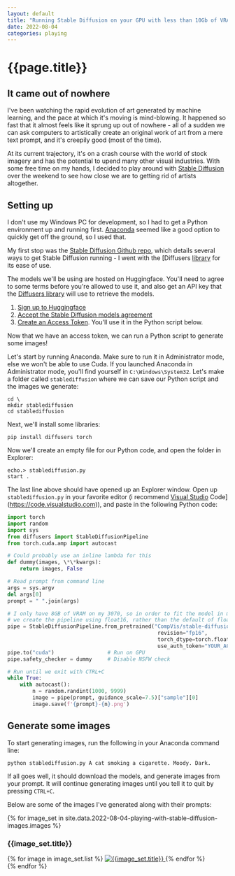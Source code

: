 ```yaml
---
layout: default
title: "Running Stable Diffusion on your GPU with less than 10Gb of VRAM"
date: 2022-08-04
categories: playing
---
```


# {{page.title}}

## It came out of nowhere

I've been watching the rapid evolution of art generated by machine learning, and the pace at which it's moving is mind-blowing. It happened so fast that it almost feels like it sprung up out of nowhere - all of a sudden we can ask computers to artistically create an original work of art from a mere text prompt, and it's creepily good (most of the time).

At its current trajectory, it's on a crash course with the world of stock imagery and has the potential to upend many other visual industries. With some free time on my hands, I decided to play around with [Stable Diffusion](https://github.com/CompVis/stable-diffusion) over the weekend to see how close we are to getting rid of artists altogether.

## Setting up

I don't use my Windows PC for development, so I had to get a Python environment up and running first. [Anaconda](http://anaconda.com) seemed like a good option to quickly get off the ground, so I used that.

My first stop was the [Stable Diffusion Github repo](https://github.com/CompVis/stable-diffusion), which details several ways to get Stable Diffusion running - I went with the [Diffusers [library](https://github.com/huggingface/diffusers) for its ease of use.

The models we'll be using are hosted on Huggingface. You'll need to agree to some terms before you're allowed to use it, and also get an API key that the [Diffusers library](https://github.com/huggingface/diffusers) will use to retrieve the models.

1. [Sign up to Huggingface](https://huggingface.co/join)
2. [Accept the Stable Diffusion models agreement](http://huggingface.co/CompVis/stable-diffusion-v…)
3. [Create an Access Token](https://huggingface.co/settings/tokens). You'll use it in the Python script below.

Now that we have an access token, we can run a Python script to generate some images!

Let's start by running Anaconda. Make sure to run it in Administrator mode, else we won't be able to use Cuda. If you launched Anaconda in Administrator mode, you'll find yourself in `C:\Windows\System32`. Let's make a folder called `stablediffusion` where we can save our Python script and the images we generate:

```
cd \
mkdir stablediffusion
cd stablediffusion
```

Next, we'll install some libraries:

```
pip install diffusers torch
```

Now we'll create an empty file for our Python code, and open the folder in Explorer:

```
echo.> stablediffusion.py
start .
```

The last line above should have opened up an Explorer window. Open up `stablediffusion.py` in your favorite editor (i recommend [Visual Studio](https://code.visualstudio.com) Code](https://code.visualstudio.com)), and paste in the following Python code:

```python
import torch
import random
import sys
from diffusers import StableDiffusionPipeline
from torch.cuda.amp import autocast

# Could probably use an inline lambda for this
def dummy(images, \*\*kwargs):
    return images, False

# Read prompt from command line
args = sys.argv
del args[0]
prompt = " ".join(args)

# I only have 8GB of VRAM on my 3070, so in order to fit the model in memory 
# we create the pipeline using float16, rather than the default of float32.
pipe = StableDiffusionPipeline.from_pretrained("CompVis/stable-diffusion-v1-4",
                                                revision="fp16",
                                                torch_dtype=torch.float16,
                                                use_auth_token="YOUR_ACCESS_TOKEN")
pipe.to("cuda")                 # Run on GPU
pipe.safety_checker = dummy     # Disable NSFW check

# Run until we exit with CTRL+C
while True:
    with autocast():
        n = random.randint(1000, 9999)
        image = pipe(prompt, guidance_scale=7.5)["sample"][0]
        image.save(f'{prompt}-{n}.png')
```

## Generate some images

To start generating images, run the following in your Anaconda command line:
```
python stablediffusion.py A cat smoking a cigarette. Moody. Dark.
```

If all goes well, it should download the models, and generate images from your prompt. It will continue generating images until you tell it to quit by pressing `CTRL+C`.

Below are some of the images I've generated along with their prompts:

{% for image_set in site.data.2022-08-04-playing-with-stable-diffusion-images.images %}
  <h3 class="h3">{{image_set.title}}</h3>
  <div class="not-prose container grid grid-cols-3 gap-4 mx-auto">
    {% for image in image_set.list %}
        <a href="/assets/posts/2022-08-04-playing-with-stable-diffusion/{{image}}" title="{{image_set.title}}" target="_blank">
            <img class="w-full rounded" src="/assets/posts/2022-08-04-playing-with-stable-diffusion/{{image}}" alt="{{image_set.title}}"/>
        </a>
    {% endfor %}    
  </div>
{% endfor %}